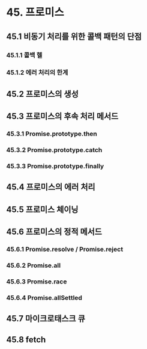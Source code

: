 # 45. 프로미스
## 45.1 비동기 처리를 위한 콜백 패턴의 단점
### 45.1.1 콜백 헬
### 45.1.2 에러 처리의 한계
## 45.2 프로미스의 생성
## 45.3 프로미스의 후속 처리 메서드
### 45.3.1 Promise.prototype.then
### 45.3.2 Promise.prototype.catch
### 45.3.3 Promise.prototype.finally
## 45.4 프로미스의 에러 처리
## 45.5 프로미스 체이닝
## 45.6 프로미스의 정적 메서드
### 45.6.1 Promise.resolve / Promise.reject
### 45.6.2 Promise.all
### 45.6.3 Promise.race
### 45.6.4 Promise.allSettled
## 45.7 마이크로태스크 큐
## 45.8 fetch

